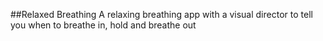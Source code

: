 ##Relaxed Breathing
A relaxing breathing app with a visual director to tell you when to breathe in, hold and breathe out